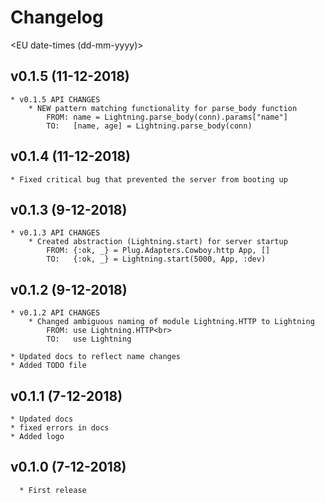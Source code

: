 # Changelog
<EU date-times (dd-mm-yyyy)>


## v0.1.5 (11-12-2018)

	* v0.1.5 API CHANGES
		* NEW pattern matching functionality for parse_body function
			FROM: name = Lightning.parse_body(conn).params["name"]
			TO:   [name, age] = Lightning.parse_body(conn)


## v0.1.4 (11-12-2018)

	* Fixed critical bug that prevented the server from booting up


## v0.1.3 (9-12-2018)

	* v0.1.3 API CHANGES
		* Created abstraction (Lightning.start) for server startup
			FROM: {:ok, _} = Plug.Adapters.Cowboy.http App, []
			TO:   {:ok, _} = Lightning.start(5000, App, :dev)

## v0.1.2 (9-12-2018)

	* v0.1.2 API CHANGES
		* Changed ambiguous naming of module Lightning.HTTP to Lightning
			FROM: use Lightning.HTTP<br>
			TO:   use Lightning

	* Updated docs to reflect name changes
	* Added TODO file

## v0.1.1 (7-12-2018)

	* Updated docs
	* fixed errors in docs
	* Added logo

## v0.1.0 (7-12-2018)

	  * First release
